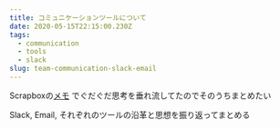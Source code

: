 ```yaml
---
title: コミュニケーションツールについて
date: 2020-05-15T22:15:00.230Z
tags:
  - communication
  - tools
  - slack
slug: team-communication-slack-email
---
```

Scrapboxの[メモ](https://scrapbox.io/shufo/%E3%83%81%E3%83%BC%E3%83%A0%E3%82%B3%E3%83%A9%E3%83%9C%E3%83%AC%E3%83%BC%E3%82%B7%E3%83%A7%E3%83%B3%E3%83%84%E3%83%BC%E3%83%AB%E3%81%AB%E3%81%A4%E3%81%84%E3%81%A6) でぐだぐだ思考を垂れ流してたのでそのうちまとめたい

Slack, Email, それぞれのツールの沿革と思想を振り返ってまとめる